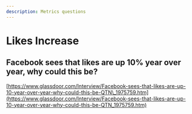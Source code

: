 ```yaml
---
description: Metrics questions
---
```


# Likes Increase

## Facebook sees that likes are up 10% year over year, why could this be?

[https://www.glassdoor.com/Interview/Facebook-sees-that-likes-are-up-10-year-over-year-why-could-this-be-QTN\_1975759.htm](https://www.glassdoor.com/Interview/Facebook-sees-that-likes-are-up-10-year-over-year-why-could-this-be-QTN_1975759.htm)

